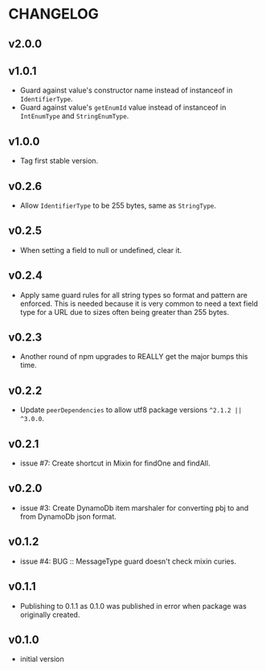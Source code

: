 # CHANGELOG


## v2.0.0



## v1.0.1
* Guard against value's constructor name instead of instanceof in `IdentifierType`.
* Guard against value's `getEnumId` value instead of instanceof in `IntEnumType` and `StringEnumType`.


## v1.0.0
* Tag first stable version.


## v0.2.6
* Allow `IdentifierType` to be 255 bytes, same as `StringType`.


## v0.2.5
* When setting a field to null or undefined, clear it.


## v0.2.4
* Apply same guard rules for all string types so format and pattern are enforced. This is needed because it is very common to need a text field type for a URL due to sizes often being greater than 255 bytes.


## v0.2.3
* Another round of npm upgrades to REALLY get the major bumps this time.


## v0.2.2
* Update `peerDependencies` to allow utf8 package versions `^2.1.2 || ^3.0.0`.


## v0.2.1
* issue #7: Create shortcut in Mixin for findOne and findAll.


## v0.2.0
* issue #3: Create DynamoDb item marshaler for converting pbj to and from DynamoDb json format.


## v0.1.2
* issue #4: BUG :: MessageType guard doesn't check mixin curies.


## v0.1.1
* Publishing to 0.1.1 as 0.1.0 was published in error when package was originally created.


## v0.1.0
* initial version
